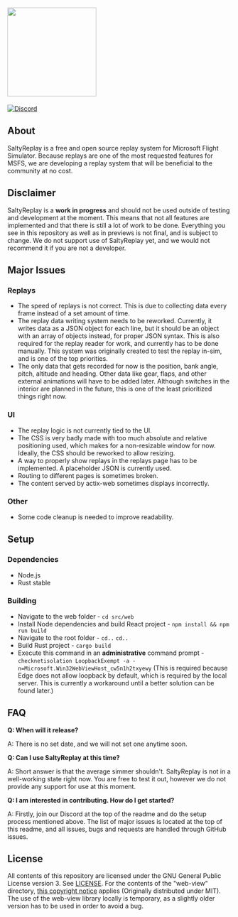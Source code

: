 # <img src="https://cdn.discordapp.com/attachments/787690098497945600/787693736452423690/salty_big_nobg.png" placeholder="SaltyReplay" width="200"/>

[![Discord](https://img.shields.io/discord/698720578055700650?label=&logo=discord&logoColor=ffffff&color=7389D8&labelColor=6A7EC2&style=flat-square)](https://discord.gg/S4PJDwk)

## About
SaltyReplay is a free and open source replay system for Microsoft Flight Simulator. Because replays are one of the most requested features for MSFS, we are developing a replay system that will be beneficial to the community at no cost.

## Disclaimer
SaltyReplay is a **work in progress** and should not be used outside of testing and development at the moment. This means that not all features are implemented and that there is still a lot of work to be done. Everything you see in this repository as well as in previews is not final, and is subject to change. We do not support use of SaltyReplay yet, and we would not recommend it if you are not a developer.

## Major Issues
### Replays
* The speed of replays is not correct. This is due to collecting data every frame instead of a set amount of time.
* The replay data writing system needs to be reworked. Currently, it writes data as a JSON object for each line, but it should be an object with an array of objects instead, for proper JSON syntax. This is also required for the replay reader for work, and currently has to be done manually. This system was originally created to test the replay in-sim, and is one of the top priorities.
* The only data that gets recorded for now is the position, bank angle, pitch, altitude and heading. Other data like gear, flaps, and other external animations will have to be added later. Although switches in the interior are planned in the future, this is one of the least prioritized things right now.
### UI
* The replay logic is not currently tied to the UI. 
* The CSS is very badly made with too much absolute and relative positioning used, which makes for a non-resizable window for now. Ideally, the CSS should be reworked to allow resizing.
* A way to properly show replays in the replays page has to be implemented. A placeholder JSON is currently used.
* Routing to different pages is sometimes broken.
* The content served by actix-web sometimes displays incorrectly.
### Other
* Some code cleanup is needed to improve readability.

## Setup
### Dependencies
* Node.js
* Rust stable
### Building
* Navigate to the web folder -  `cd src/web`
* Install Node dependencies and build React project - `npm install && npm run build`
* Navigate to the root folder - `cd..` `cd..`
* Build Rust project - `cargo build`
* Execute this command in an **administrative** command prompt - `checknetisolation LoopbackExempt -a -n=Microsoft.Win32WebViewHost_cw5n1h2txyewy` (This is required because Edge does not allow loopback by default, which is required by the local server. This is currently a workaround until a better solution can be found later.)

## FAQ
**Q: When will it release?**

A: There is no set date, and we will not set one anytime soon.

**Q: Can I use SaltyReplay at this time?**

A: Short answer is that the average simmer shouldn't. SaltyReplay is not in a well-working state right now. You are free to test it out, however we do not provide any support for use at this moment. 

**Q: I am interested in contributing. How do I get started?**

A: Firstly, join our Discord at the top of the readme and do the setup process mentioned above. The list of major issues is located at the top of this readme, and all issues, bugs and requests are handled through GitHub issues. 

## License
All contents of this repository are licensed under the GNU General Public License version 3. See [LICENSE](https://github.com/saltysimulations/saltyreplay/blob/master/LICENSE). For the contents of the "web-view" directory, [this copyright notice](https://github.com/saltysimulations/saltyreplay/blob/master/web-view/NOTICE) applies (Originally distributed under MIT). The use of the web-view library locally is temporary, as a slightly older version has to be used in order to avoid a bug.
